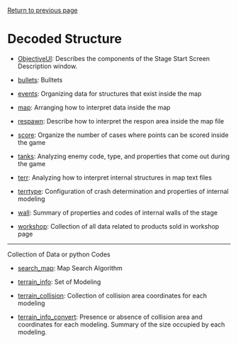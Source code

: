 [Return to previous page](README.md#decoded)

# Decoded Structure

- [ObjectiveUI](Markdown/decoded_ObjectiveUI.md): Describes the components of the Stage Start Screen Description window.

- [bullets](Markdown/decoded_bullets.md): Bulltets

- [events](Markdown/decoded_events.md): Organizing data for structures that exist inside the map

- [map](Markdown/decoded_map.md): Arranging how to interpret data inside the map

- [respawn](Markdown/decoded_respawn.md): Describe how to interpret the respon area inside the map file

- [score](Markdown/decoded_score.md): Organize the number of cases where points can be scored inside the game

- [tanks](Markdown/decoded_tanks.md): Analyzing enemy code, type, and properties that come out during the game

- [terr](Markdown/decoded_terr.md): Analyzing how to interpret internal structures in map text files

- [terrtype](Markdown/decoded_terrtype.md): Configuration of crash determination and properties of internal modeling

- [wall](Markdown/decoded_wall.md): Summary of properties and codes of internal walls of the stage

- [workshop](Markdown/decoded_workshop.md): Collection of all data related to products sold in workshop page

---

Collection of Data or python Codes

- [search_map](Code/search_map.py): Map Search Algorithm

- [terrain_info](Code/terrain_info.csv): Set of Modeling

- [terrain_collision](Code/terrain_collision.json): Collection of collision area coordinates for each modeling

- [terrain_info_convert](Code/terrain_info_convert.py): Presence or absence of collision area and coordinates for each modeling. Summary of the size occupied by each modeling.

